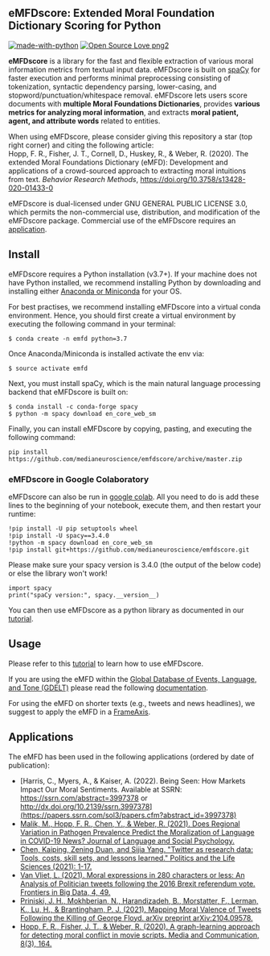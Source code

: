 ## eMFDscore: Extended Moral Foundation Dictionary Scoring for Python 
[![made-with-python](https://img.shields.io/badge/Made%20with-Python-1f425f.svg)](https://www.python.org/) [![Open Source Love png2](https://badges.frapsoft.com/os/v2/open-source.png?v=103)](https://github.com/ellerbrock/open-source-badges/)

**eMFDscore** is a library for the fast and flexible extraction of various moral information metrics from textual input data. eMFDscore is built on [spaCy](https://github.com/explosion/spaCy) for faster execution and performs minimal preprocessing consisting of tokenization, syntactic dependency parsing, lower-casing, and stopword/punctuation/whitespace removal. eMFDscore lets users score documents with **multiple Moral Foundations Dictionaries**, provides **various metrics for analyzing moral information**, and extracts **moral patient, agent, and attribute words** related to entities.
    
When using eMFDscore, please consider giving this repository a star (top right corner) and citing the following article:  
Hopp, F. R., Fisher, J. T., Cornell, D., Huskey, R., & Weber, R. (2020). The extended Moral Foundations Dictionary (eMFD): Development and applications of a crowd-sourced approach to extracting moral intuitions from text. _Behavior Research Methods_, https://doi.org/10.3758/s13428-020-01433-0 

eMFDscore is dual-licensed under GNU GENERAL PUBLIC LICENSE 3.0, which permits the non-commercial use, distribution, and modification of the eMFDscore package. Commercial use of the eMFDscore requires an [application](https://forms.gle/RSKzZ2DvDyaprfeE8).

## Install 
eMFDscore requires a Python installation (v3.7+). If your machine does not have Python installed, we recommend installing Python by downloading and installing either [Anaconda or Miniconda](https://docs.conda.io/projects/continuumio-conda/en/latest/user-guide/install/index.html) for your OS.

For best practises, we recommend installing eMFDscore into a virtual conda environment. Hence, you should first create a virtual environment by executing the following command in your terminal:

```
$ conda create -n emfd python=3.7
```

Once Anaconda/Miniconda is installed activate the env via:

```
$ source activate emfd
```

Next, you must install spaCy, which is the main natural language processing backend that eMFDscore is built on:

```
$ conda install -c conda-forge spacy
$ python -m spacy download en_core_web_sm
``` 

Finally, you can install eMFDscore by copying, pasting, and executing the following command: 

`
pip install https://github.com/medianeuroscience/emfdscore/archive/master.zip
`

### eMFDscore in Google Colaboratory

eMFDscore can also be run in [google colab](https://colab.research.google.com/notebooks/intro.ipynb). All you need to do is add these lines to the beginning of your notebook, execute them, and then restart your runtime:

```
!pip install -U pip setuptools wheel
!pip install -U spacy==3.4.0
!python -m spacy download en_core_web_sm
!pip install git+https://github.com/medianeuroscience/emfdscore.git
```

Please make sure your spacy version is 3.4.0 (the output of the below code) or else the library won't work!

```
import spacy
print("spaCy version:", spacy.__version__)
```

You can then use eMFDscore as a python library as documented in our [tutorial](https://github.com/medianeuroscience/emfdscore/blob/master/eMFDscore_Tutorial.ipynb). 

## Usage 
Please refer to this [tutorial](https://github.com/medianeuroscience/emfdscore/blob/master/eMFDscore_Tutorial.ipynb) to learn how to use eMFDscore. 

If you are using the eMFD within the [Global Database of Events, Language, and Tone (GDELT)](https://blog.gdeltproject.org/examining-trends-in-moral-news-framing-across-a-decade-of-television-coverage/) please read the following [documentation](https://github.com/medianeuroscience/emfdscore/blob/master/emfd_gdelt_readme.pdf).  

For using the eMFD on shorter texts (e.g., tweets and news headlines), we suggest to apply the eMFD in a [FrameAxis](https://github.com/negar-mokhberian/Moral_Foundation_FrameAxis).

## Applications 
The eMFD has been used in the following applications (ordered by date of publication):
- [Harris, C., Myers, A., & Kaiser, A. (2022). Being Seen: How Markets Impact Our Moral Sentiments. Available at SSRN: https://ssrn.com/abstract=3997378 or http://dx.doi.org/10.2139/ssrn.3997378](https://papers.ssrn.com/sol3/papers.cfm?abstract_id=3997378) 
- [Malik, M., Hopp, F. R., Chen, Y., & Weber, R. (2021). Does Regional Variation in Pathogen Prevalence Predict the Moralization of Language in COVID-19 News? Journal of Language and Social Psychology.](https://doi.org/10.1177%2F0261927X211044194)
- [Chen, Kaiping, Zening Duan, and Sijia Yang. "Twitter as research data: Tools, costs, skill sets, and lessons learned." Politics and the Life Sciences (2021): 1-17.](https://www.cambridge.org/core/journals/politics-and-the-life-sciences/article/twitter-as-research-data/6B31D18C5E2F9B8F9C0301BFB05F1C27)
- [Van Vliet, L. (2021). Moral expressions in 280 characters or less: An Analysis of Politician tweets following the 2016 Brexit referendum vote. Frontiers in Big Data, 4, 49.](https://www.frontiersin.org/articles/10.3389/fdata.2021.699653/full)
- [Priniski, J. H., Mokhberian, N., Harandizadeh, B., Morstatter, F., Lerman, K., Lu, H., & Brantingham, P. J. (2021). Mapping Moral Valence of Tweets Following the Killing of George Floyd. arXiv preprint arXiv:2104.09578.](https://arxiv.org/abs/2104.09578)
- [Hopp, F. R., Fisher, J. T., & Weber, R. (2020). A graph-learning approach for detecting moral conflict in movie scripts. Media and Communication, 8(3), 164.](https://www.cogitatiopress.com/mediaandcommunication/article/view/3155)

